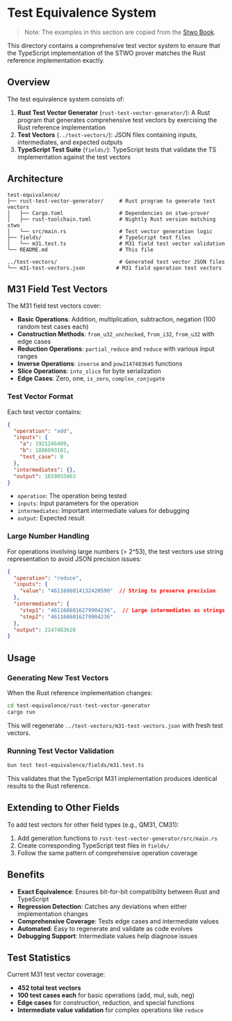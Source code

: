 # Test Equivalence System

> Note: The examples in this section are copied from the [Stwo Book](https://github.com/zksecurity/stwo-book/tree/419f23085a30ded61da2a1e7c6699d8343829f9f/stwo-examples).

This directory contains a comprehensive test vector system to ensure that the TypeScript implementation of the STWO prover matches the Rust reference implementation exactly.

## Overview

The test equivalence system consists of:

1. **Rust Test Vector Generator** (`rust-test-vector-generator/`): A Rust program that generates comprehensive test vectors by exercising the Rust reference implementation
2. **Test Vectors** (`../test-vectors/`): JSON files containing inputs, intermediates, and expected outputs
3. **TypeScript Test Suite** (`fields/`): TypeScript tests that validate the TS implementation against the test vectors

## Architecture

```
test-equivalence/
├── rust-test-vector-generator/     # Rust program to generate test vectors
│   ├── Cargo.toml                  # Dependencies on stwo-prover
│   ├── rust-toolchain.toml         # Nightly Rust version matching stwo
│   └── src/main.rs                 # Test vector generation logic
├── fields/                         # TypeScript test files
│   └── m31.test.ts                 # M31 field test vector validation
└── README.md                       # This file

../test-vectors/                    # Generated test vector JSON files
└── m31-test-vectors.json          # M31 field operation test vectors
```

## M31 Field Test Vectors

The M31 field test vectors cover:

- **Basic Operations**: Addition, multiplication, subtraction, negation (100 random test cases each)
- **Construction Methods**: `from_u32_unchecked`, `from_i32`, `from_u32` with edge cases
- **Reduction Operations**: `partial_reduce` and `reduce` with various input ranges
- **Inverse Operations**: `inverse` and `pow2147483645` functions
- **Slice Operations**: `into_slice` for byte serialization
- **Edge Cases**: Zero, one, `is_zero`, `complex_conjugate`

### Test Vector Format

Each test vector contains:
```json
{
  "operation": "add",
  "inputs": {
    "a": 1921246409,
    "b": 1886093101,
    "test_case": 0
  },
  "intermediates": {},
  "output": 1659855863
}
```

- `operation`: The operation being tested
- `inputs`: Input parameters for the operation
- `intermediates`: Important intermediate values for debugging
- `output`: Expected result

### Large Number Handling

For operations involving large numbers (> 2^53), the test vectors use string representation to avoid JSON precision issues:

```json
{
  "operation": "reduce",
  "inputs": {
    "value": "4611686014132420590"  // String to preserve precision
  },
  "intermediates": {
    "step1": "4611686016279904236",  // Large intermediates as strings
    "step2": "4611686016279904236"
  },
  "output": 2147483628
}
```

## Usage

### Generating New Test Vectors

When the Rust reference implementation changes:

```bash
cd test-equivalence/rust-test-vector-generator
cargo run
```

This will regenerate `../test-vectors/m31-test-vectors.json` with fresh test vectors.

### Running Test Vector Validation

```bash
bun test test-equivalence/fields/m31.test.ts
```

This validates that the TypeScript M31 implementation produces identical results to the Rust reference.

## Extending to Other Fields

To add test vectors for other field types (e.g., QM31, CM31):

1. Add generation functions to `rust-test-vector-generator/src/main.rs`
2. Create corresponding TypeScript test files in `fields/`
3. Follow the same pattern of comprehensive operation coverage

## Benefits

- **Exact Equivalence**: Ensures bit-for-bit compatibility between Rust and TypeScript
- **Regression Detection**: Catches any deviations when either implementation changes
- **Comprehensive Coverage**: Tests edge cases and intermediate values
- **Automated**: Easy to regenerate and validate as code evolves
- **Debugging Support**: Intermediate values help diagnose issues

## Test Statistics

Current M31 test vector coverage:
- **452 total test vectors**
- **100 test cases each** for basic operations (add, mul, sub, neg)
- **Edge cases** for construction, reduction, and special functions
- **Intermediate value validation** for complex operations like `reduce` 